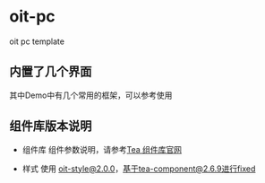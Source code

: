 # oit-pc
oit pc template

## 内置了几个界面
其中Demo中有几个常用的框架，可以参考使用

## 组件库版本说明

- 组件库
组件参数说明，请参考[Tea 组件库官网](https://tea-design.github.io/componen)

- 样式
使用 oit-style@2.0.0，基于tea-component@2.6.9进行fixed

